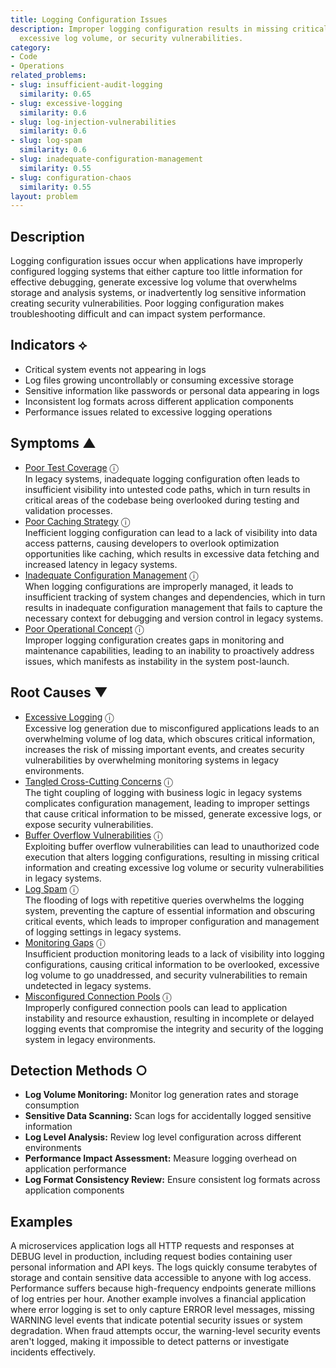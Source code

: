 ```yaml
---
title: Logging Configuration Issues
description: Improper logging configuration results in missing critical information,
  excessive log volume, or security vulnerabilities.
category:
- Code
- Operations
related_problems:
- slug: insufficient-audit-logging
  similarity: 0.65
- slug: excessive-logging
  similarity: 0.6
- slug: log-injection-vulnerabilities
  similarity: 0.6
- slug: log-spam
  similarity: 0.6
- slug: inadequate-configuration-management
  similarity: 0.55
- slug: configuration-chaos
  similarity: 0.55
layout: problem
---
```


## Description

Logging configuration issues occur when applications have improperly configured logging systems that either capture too little information for effective debugging, generate excessive log volume that overwhelms storage and analysis systems, or inadvertently log sensitive information creating security vulnerabilities. Poor logging configuration makes troubleshooting difficult and can impact system performance.


## Indicators ⟡

- Critical system events not appearing in logs
- Log files growing uncontrollably or consuming excessive storage
- Sensitive information like passwords or personal data appearing in logs
- Inconsistent log formats across different application components
- Performance issues related to excessive logging operations


## Symptoms ▲

- [Poor Test Coverage](poor-test-coverage.md) <span class="info-tooltip" title="Confidence: 0.660, Strength: 0.880">ⓘ</span>
<br/>  In legacy systems, inadequate logging configuration often leads to insufficient visibility into untested code paths, which in turn results in critical areas of the codebase being overlooked during testing and validation processes.
- [Poor Caching Strategy](poor-caching-strategy.md) <span class="info-tooltip" title="Confidence: 0.535, Strength: 0.869">ⓘ</span>
<br/>  Inefficient logging configuration can lead to a lack of visibility into data access patterns, causing developers to overlook optimization opportunities like caching, which results in excessive data fetching and increased latency in legacy systems.
- [Inadequate Configuration Management](inadequate-configuration-management.md) <span class="info-tooltip" title="Confidence: 0.337, Strength: 0.803">ⓘ</span>
<br/>  When logging configurations are improperly managed, it leads to insufficient tracking of system changes and dependencies, which in turn results in inadequate configuration management that fails to capture the necessary context for debugging and version control in legacy systems.
- [Poor Operational Concept](poor-operational-concept.md) <span class="info-tooltip" title="Confidence: 0.302, Strength: 0.888">ⓘ</span>
<br/>  Improper logging configuration creates gaps in monitoring and maintenance capabilities, leading to an inability to proactively address issues, which manifests as instability in the system post-launch.

## Root Causes ▼

- [Excessive Logging](excessive-logging.md) <span class="info-tooltip" title="Confidence: 0.464, Strength: 0.695">ⓘ</span>
<br/>  Excessive log generation due to misconfigured applications leads to an overwhelming volume of log data, which obscures critical information, increases the risk of missing important events, and creates security vulnerabilities by overwhelming monitoring systems in legacy environments.
- [Tangled Cross-Cutting Concerns](tangled-cross-cutting-concerns.md) <span class="info-tooltip" title="Confidence: 0.445, Strength: 0.908">ⓘ</span>
<br/>  The tight coupling of logging with business logic in legacy systems complicates configuration management, leading to improper settings that cause critical information to be missed, generate excessive logs, or expose security vulnerabilities.
- [Buffer Overflow Vulnerabilities](buffer-overflow-vulnerabilities.md) <span class="info-tooltip" title="Confidence: 0.418, Strength: 0.884">ⓘ</span>
<br/>  Exploiting buffer overflow vulnerabilities can lead to unauthorized code execution that alters logging configurations, resulting in missing critical information and creating excessive log volume or security vulnerabilities in legacy systems.
- [Log Spam](log-spam.md) <span class="info-tooltip" title="Confidence: 0.388, Strength: 0.860">ⓘ</span>
<br/>  The flooding of logs with repetitive queries overwhelms the logging system, preventing the capture of essential information and obscuring critical events, which leads to improper configuration and management of logging settings in legacy systems.
- [Monitoring Gaps](monitoring-gaps.md) <span class="info-tooltip" title="Confidence: 0.342, Strength: 0.889">ⓘ</span>
<br/>  Insufficient production monitoring leads to a lack of visibility into logging configurations, causing critical information to be overlooked, excessive log volume to go unaddressed, and security vulnerabilities to remain undetected in legacy systems.
- [Misconfigured Connection Pools](misconfigured-connection-pools.md) <span class="info-tooltip" title="Confidence: 0.305, Strength: 0.857">ⓘ</span>
<br/>  Improperly configured connection pools can lead to application instability and resource exhaustion, resulting in incomplete or delayed logging events that compromise the integrity and security of the logging system in legacy environments.

## Detection Methods ○

- **Log Volume Monitoring:** Monitor log generation rates and storage consumption
- **Sensitive Data Scanning:** Scan logs for accidentally logged sensitive information
- **Log Level Analysis:** Review log level configuration across different environments
- **Performance Impact Assessment:** Measure logging overhead on application performance
- **Log Format Consistency Review:** Ensure consistent log formats across application components


## Examples

A microservices application logs all HTTP requests and responses at DEBUG level in production, including request bodies containing user personal information and API keys. The logs quickly consume terabytes of storage and contain sensitive data accessible to anyone with log access. Performance suffers because high-frequency endpoints generate millions of log entries per hour. Another example involves a financial application where error logging is set to only capture ERROR level messages, missing WARNING level events that indicate potential security issues or system degradation. When fraud attempts occur, the warning-level security events aren't logged, making it impossible to detect patterns or investigate incidents effectively.
